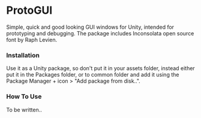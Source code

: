 # ProtoGUI
Simple, quick and good looking GUI windows for Unity, intended for prototyping and debugging. The package includes Inconsolata open source font by Raph Levien.

### Installation
Use it as a Unity package, so don't put it in your assets folder, instead either put it in the Packages folder, or to common folder and add it using the Package Manager + icon > "Add package from disk..".

### How To Use
To be written..
